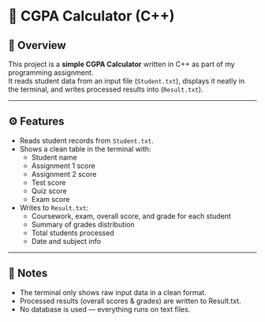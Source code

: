 ﻿# 🧮 CGPA Calculator (C++)

## 📖 Overview

This project is a **simple CGPA Calculator** written in C++ as part of my programming assignment.  
It reads student data from an input file (`Student.txt`), displays it neatly in the terminal, and writes processed results into (`Result.txt`).

---

## ⚙️ Features

-   Reads student records from `Student.txt`.
-   Shows a clean table in the terminal with:
    -   Student name
    -   Assignment 1 score
    -   Assignment 2 score
    -   Test score
    -   Quiz score
    -   Exam score
-   Writes to `Result.txt`:
    -   Coursework, exam, overall score, and grade for each student
    -   Summary of grades distribution
    -   Total students processed
    -   Date and subject info

---

## 📌 Notes

-   The terminal only shows raw input data in a clean format.
-   Processed results (overall scores & grades) are written to Result.txt.
-   No database is used — everything runs on text files.
